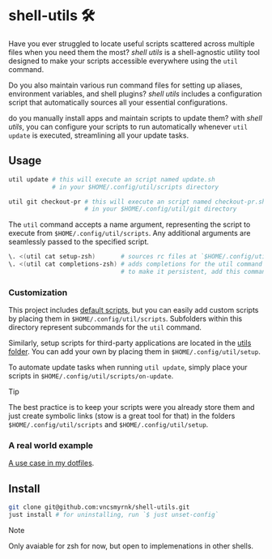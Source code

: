 # shell-utils 🛠️

Have you ever struggled to locate useful scripts scattered across multiple files when you need them the most? _shell utils_ is a shell-agnostic utility tool designed to make your scripts accessible everywhere using the `util` command.

Do you also maintain various run command files for setting up aliases, environment variables, and shell plugins? _shell utils_ includes a configuration script that automatically sources all your essential configurations.

do you manually install apps and maintain scripts to update them? with _shell utils_, you can configure your scripts to run automatically whenever `util update` is executed, streamlining all your update tasks.

## Usage

```sh
util update # this will execute an script named update.sh
            # in your $HOME/.config/util/scripts directory

util git checkout-pr # this will execute an script named checkout-pr.sh
                     # in your $HOME/.config/util/git directory
```

The `util` command accepts a name argument, representing the script to execute from `$HOME/.config/util/scripts`. Any additional arguments are seamlessly passed to the specified script.

```sh
\. <(util cat setup-zsh)       # sources rc files at `$HOME/.config/util/setup` for zsh
\. <(util cat completions-zsh) # adds completions for the util command for zsh
                               # to make it persistent, add this commands to your `$HOME/.zshrc`
```

### Customization

This project includes [default scripts](https://github.com/vncsmyrnk/shell-utils/tree/main/defaults), but you can easily add custom scripts by placing them in `$HOME/.config/util/scripts`. Subfolders within this directory represent subcommands for the `util` command.

Similarly, setup scripts for third-party applications are located in the [utils folder](https://github.com/vncsmyrnk/shell-utils/tree/main/utils). You can add your own by placing them in `$HOME/.config/util/setup`.

To automate update tasks when running `util update`, simply place your scripts in `$HOME/.config/util/scripts/on-update`.

> [!TIP]
> The best practice is to keep your scripts were you already store them and just create symbolic links (stow is a great tool for that) in the folders `$HOME/.config/util/scripts` and `$HOME/.config/util/setup`.

### A real world example

[A use case in my dotfiles](https://github.com/vncsmyrnk/dotfiles).

## Install

```sh
git clone git@github.com:vncsmyrnk/shell-utils.git
just install # for uninstalling, run `$ just unset-config`
```

> [!NOTE]
> Only avaiable for zsh for now, but open to implemenations in other shells.
